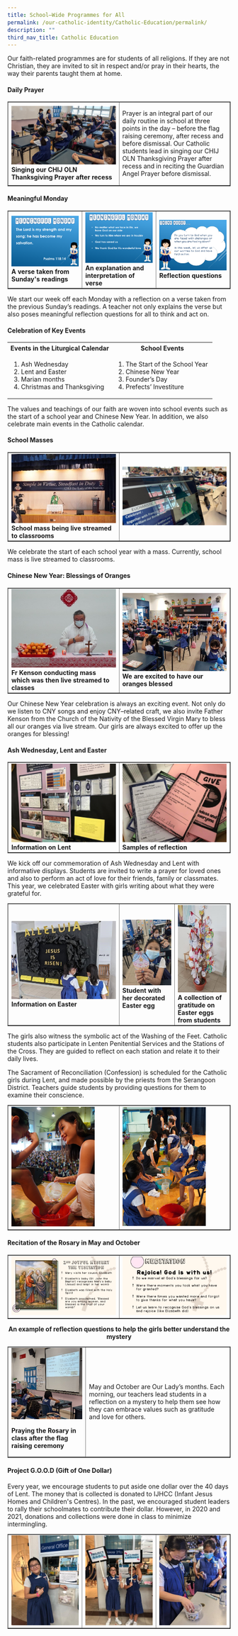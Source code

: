 ```yaml
---
title: School–Wide Programmes for All
permalink: /our-catholic-identity/Catholic-Education/permalink/
description: ""
third_nav_title: Catholic Education
---
```

<p>Our faith-related programmes are for students of all religions. If they are not Christian, they are invited to sit in respect and/or pray in their hearts, the way their parents taught them at home.</p>
<h4><strong>Daily Prayer</strong></h4>
<table style="border-collapse: collapse; width: 100%;" border="1">
<tbody>
<tr>
<td style="width: 50%;"><img src="/images/sw1.jpg"><strong>Singing our CHIJ OLN Thanksgiving Prayer after recess</strong></td>
<td style="width: 50%;">
<p>Prayer is an integral part of our daily routine in school at three points in the day &ndash; before the flag raising ceremony, after recess and before dismissal. Our Catholic students lead in singing our CHIJ OLN Thanksgiving Prayer after recess and in reciting the Guardian Angel Prayer before dismissal.</p>
</td>
</tr>
</tbody>
</table>
<h4><strong>Meaningful Monday</strong></h4>
<table style="border-collapse: collapse; width: 100%;" border="1">
<tbody>
<tr>
<td style="width: 33.3333%;"><img src="/images/sw2.png"><strong>A verse taken from Sunday's readings</strong></td>
<td style="width: 33.3333%;"><img src="/images/sw3.png"><strong>An explanation and interpretation of verse</strong></td>
<td style="width: 33.3333%;"><img src="/images/sw4.png"><strong>Reflection questions</strong></td>
</tr>
</tbody>
</table>
<p>We start our week off each Monday with a reflection on a verse taken from the previous Sunday&rsquo;s readings. A teacher not only explains the verse but also poses meaningful reflection questions for all to think and act on.&nbsp;</p>
<h4><strong>Celebration of Key Events</strong></h4>
<table>
<tbody>
<tr>
<th><strong>Events in the Liturgical Calendar</strong></th>
<th><strong>School Events</strong></th>
</tr>
<tr>
<td>
<ol>
<li>Ash Wednesday</li>
<li>Lent and Easter</li>
<li>Marian months</li>
<li>Christmas and Thanksgiving</li>
</ol>
</td>
<td>
<ol>
<li>The Start of the School Year&nbsp;</li>
<li>Chinese New Year</li>
<li>Founder&rsquo;s Day&nbsp;</li>
<li>Prefects&rsquo; Investiture&nbsp;</li>
</ol>
</td>
</tr>
</tbody>
</table>
<p>The values and teachings of our faith are woven into school events such as the start of a school year and Chinese New Year. In addition, we also celebrate main events in the Catholic calendar.</p>
<h4>School Masses</h4>
<table style="border-collapse: collapse; width: 100%;" border="1">
<tbody>
<tr>
<td style="width: 50%;"><img src="/images/sw5.jpg"><strong>School mass being live streamed to classrooms</strong></td>
<td style="width: 50%;"><img src="/images/sw6.jpg"></td>
</tr>
</tbody>
</table>
<p>We celebrate the start of each school year with a mass. Currently, school mass is live streamed to classrooms.</p>
<h4>Chinese New Year: Blessings of Oranges</h4>
<table style="border-collapse: collapse; width: 100%;" border="1">
<tbody>
<tr>
<td style="width: 50%;"><img src="/images/sw7.jpg"><strong>Fr Kenson conducting mass which was then live streamed to classes</strong></td>
<td style="width: 50%;"><img src="/images/sw8.jpg"><strong>We are excited to have our oranges blessed</strong></td>
</tr>
</tbody>
</table>
<p>Our Chinese New Year celebration is always an exciting event. Not only do we listen to CNY songs and enjoy CNY&ndash;related craft, we also invite Father Kenson from the Church of the Nativity of the Blessed Virgin Mary to bless all our oranges via live stream. Our girls are always excited to offer up the oranges for blessing!&nbsp;</p>
<h4>Ash Wednesday, Lent and Easter</h4>
<table style="border-collapse: collapse; width: 100%;" border="1">
<tbody>
<tr>
<td style="width: 50%;"><img src="/images/sw9.jpg"><strong>Information on Lent</strong></td>
<td style="width: 50%;"><img src="/images/sw10.jpg"><strong>Samples of reflection</strong></td>
</tr>
</tbody>
</table>
<p>We kick off our commemoration of Ash Wednesday and Lent with informative displays. Students are invited to write a prayer for loved ones and also to perform an act of love for their friends, family or classmates. This year, we celebrated Easter with girls writing about what they were grateful for.&nbsp;</p>
<table style="border-collapse: collapse; width: 100%;" border="1">
<tbody>
<tr>
<td style="width: 50%;"><img src="/images/sw11.jpg"><strong>Information on Easter</strong></td>
<td style="width: 25%;"><img src="/images/sw12.jpg"><strong>Student with her decorated Easter egg</strong></td>
<td style="width: 25%;"><img src="/images/sw13.jpg"><strong>A collection of gratitude on Easter eggs from students</strong></td>
</tr>
</tbody>
</table>
<p>The girls also witness the symbolic act of the Washing of the Feet. Catholic students also participate in Lenten Penitential Services and the Stations of the Cross. They are guided to reflect on each station and relate it to their daily lives.</p>
<p>The Sacrament of Reconciliation (Confession) is scheduled for the Catholic girls during Lent, and made possible by the priests from the Serangoon District. Teachers guide students by providing questions for them to examine their conscience.</p>
<table style="border-collapse: collapse; width: 100%;" border="1">
<tbody>
<tr>
<td style="width: 50%;"><img style="width: 80%;" src="/images/sw14.png"></td>
<td style="width: 50%;"><img style="width: 80%;" src="/images/sw15.png"></td>
</tr>
</tbody>
</table>
<h4>Recitation of the Rosary in May and October</h4>
<table style="border-collapse: collapse; width: 100%;" border="1">
<tbody>
<tr>
<td style="width: 50%;"><img src="/images/sw16.jpg"></td>
<td style="width: 50%;"><img src="/images/sw17.jpg"></td>
</tr>
</tbody>
</table>
<p style="text-align: center;"><strong>An example of reflection questions to help the girls better understand the mystery</strong></p>
<table style="border-collapse: collapse; width: 100%;" border="1">
<tbody>
<tr>
<td style="width: 35%;">
<img src="/images/sw18.jpg"><p><strong>Praying the </strong><strong>Rosary in class after the flag raising ceremony</strong></p>
</td>
<td style="width: 65%;">
<p>May and October are Our Lady&rsquo;s months. Each morning, our teachers lead students in a reflection on a mystery to help them see how they can embrace values such as gratitude and love for others.</p>
</td>
</tr>
</tbody>
</table>
<h4><strong>Project G.O.O.D (Gift of One Dollar)</strong></h4>
<p>Every year, we encourage students to put aside one dollar over the 40 days of Lent. The money that is collected is donated to IJHCC (Infant Jesus Homes and Children's Centres). In the past, we encouraged student leaders to rally their schoolmates to contribute their dollar. However, in 2020 and 2021, donations and collections were done in class to minimize intermingling.</p>
<table style="border-collapse: collapse; width: 100%;" border="1">
<tbody>
<tr>
<td style="width: 33.3333%;"><img src="/images/sw19.jpg"></td>
<td style="width: 33.3333%;"><img src="/images/sw20.jpg"></td>
<td style="width: 33.3333%;"><img src="/images/sw21.jpg"></td>
</tr>
</tbody>
</table>